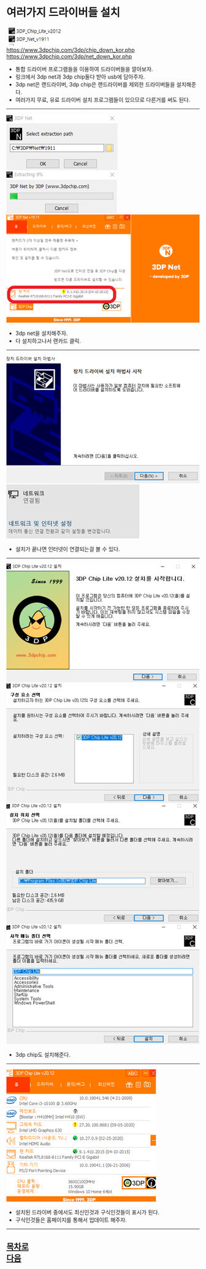 여러가지 드라이버들 설치
=======================
![001](https://github.com/isp829/-/blob/main/image/lecture7/001.PNG)  
https://www.3dpchip.com/3dp/chip_down_kor.php  
https://www.3dpchip.com/3dp/net_down_kor.php  
* 통합 드라이버 프로그램들을 이용하여 드라이버들을 깔아보자.  
* 링크에서 3dp net과 3dp chip둘다 받아 usb에 담아주자.  
* 3dp net은 랜드라이버, 3dp chip은 랜드라이버를 제외한 드라이버들을 설치해준다.  
* 여러가지 무료, 유료 드라이버 설치 프로그램들이 있으므로 다른거를 써도 된다.  
------------------------------------
![002](https://github.com/isp829/-/blob/main/image/lecture7/002.PNG)  
![003](https://github.com/isp829/-/blob/main/image/lecture7/003.PNG)  
![004](https://github.com/isp829/-/blob/main/image/lecture7/004.PNG)  
* 3dp net을 설치해주자.  
* 다 설치하고나서 랜카드 클릭.  
------------------------  
![005](https://github.com/isp829/-/blob/main/image/lecture7/005.PNG)  
![006](https://github.com/isp829/-/blob/main/image/lecture7/006.PNG)  
* 설치가 끝나면 인터넷이 연결되는걸 볼 수 있다.  
------------------------  
![007](https://github.com/isp829/-/blob/main/image/lecture7/007.PNG)  
![008](https://github.com/isp829/-/blob/main/image/lecture7/008.PNG)  
![009](https://github.com/isp829/-/blob/main/image/lecture7/009.PNG)  
![010](https://github.com/isp829/-/blob/main/image/lecture7/010.PNG)  
* 3dp chip도 설치해준다.  
------------------------  
![011](https://github.com/isp829/-/blob/main/image/lecture7/011.PNG)  
* 설치된 드라이버 중에서도 최신인것과 구식인것들이 표시가 된다.  
* 구식인것들은 홈페이지를 통해서 업데이트 해주자.  
------------------------  
[목차로](https://github.com/isp829/-/blob/master/README.md)  
[다음](https://github.com/isp829/-/blob/master/lecture/lecture8.md)    
-----------------------------
    
